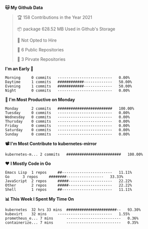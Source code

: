 <!--START_SECTION:waka-->
**🐱 My Github Data**
> 🏆 158 Contributions in the Year 2021
 >
> 📦 package 628.52 MB Used in Github's Storage
 >
> 🚫 Not Opted to Hire
 >
> 🚪 6 Public Repositories
 >
> 🔑 3 Pirvate Repositories
 >

**I'm an Early 🐤** 
```text
Morning		0 commits	-------------------------	0.00%
Daytime		1 commits	############-------------	50.00%
Evening		1 commits	############-------------	50.00%
Night		0 commits	-------------------------	0.00%
```

**📅 I'm Most Productive on Monday**
```text
Monday		2 commits	#########################	100.00%
Tuesday		0 commits	-------------------------	0.00%
Wednesday	0 commits	-------------------------	0.00%
Thursday	0 commits	-------------------------	0.00%
Friday		0 commits	-------------------------	0.00%
Saturday	0 commits	-------------------------	0.00%
Sunday		0 commits	-------------------------	0.00%
```

**📽 I'm Most Contribute to kubernetes-mirror**
```text
kubernetes-m...	2 commits	#########################	100.00%
```


**❤ I Mostly Code in Go**

```text
Emacs Lisp	1 repos		##-----------------------	11.11%
Go		3 repos		########-----------------	33.33%
JavaScript	2 repos		#####--------------------	22.22%
Other		2 repos		#####--------------------	22.22%
Shell		1 repos		##-----------------------	11.11%
```

**📊 This Week I Spent My Time On**
```text
kubernetes	32 hrs 33 mins	#######################--	93.30%
kubevirt	32 mins		-------------------------	1.55%
prometheus_e...	7 mins		-------------------------	0.36%
containerize...	7 mins		-------------------------	0.35%
```

<!--END_SECTION:waka-->
